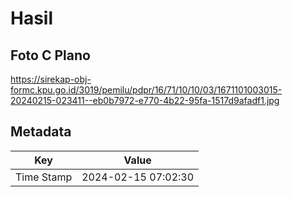 # Hasil

## Foto C Plano

https://sirekap-obj-formc.kpu.go.id/3019/pemilu/pdpr/16/71/10/10/03/1671101003015-20240215-023411--eb0b7972-e770-4b22-95fa-1517d9afadf1.jpg


## Metadata

| Key        | Value               |
| ---------- | ------------------- |
| Time Stamp | 2024-02-15 07:02:30 |



